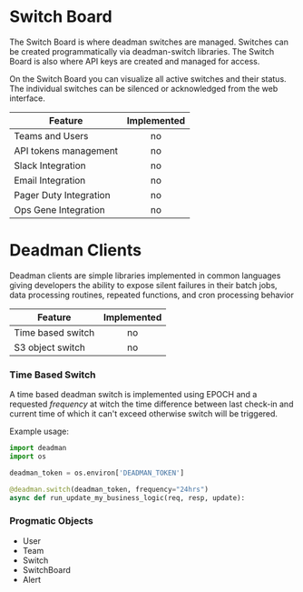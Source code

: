 # Switch Board

The Switch Board is where deadman switches are managed. Switches can be created programmatically via deadman-switch libraries. The Switch Board is also where API keys are created and managed for access.

On the Switch Board you can visualize all active switches and their status. The individual switches can be silenced or acknowledged from the web interface.


| Feature                | Implemented   
| -----------------------|:-------------:
| Teams and Users        | no
| API tokens management  | no
| Slack Integration      | no
| Email Integration      | no
| Pager Duty Integration | no
| Ops Gene Integration   | no

# Deadman Clients

Deadman clients are simple libraries implemented in common languages giving developers the ability to expose silent failures in their batch jobs, data processing routines, repeated functions, and cron processing behavior

| Feature                | Implemented   
| -----------------------|:-------------:
| Time based switch      | no
| S3 object switch       | no


### Time Based Switch

A time based deadman switch is implemented using EPOCH and a requested *frequency* at witch the time difference between last check-in and current time of which it can't exceed otherwise switch will be triggered. 

Example usage:

```python
import deadman
import os

deadman_token = os.environ['DEADMAN_TOKEN']

@deadman.switch(deadman_token, frequency="24hrs")
async def run_update_my_business_logic(req, resp, update):

```

### Progmatic Objects

* User
* Team
* Switch
* SwitchBoard
* Alert
